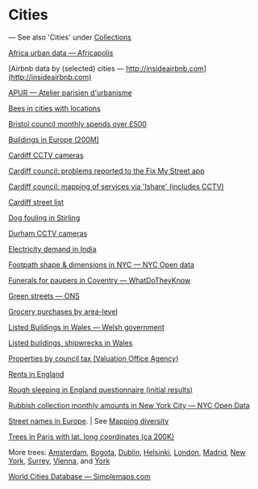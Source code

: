 # Cities

— See also 'Cities' under [Collections](https://aodhanlutetiae.github.io/j_book/collections.html)

[Africa urban data — Africapolis](https://www.africapolis.org/data)

[Airbnb data by (selected) cities — http://insideairbnb.com](http://insideairbnb.com)

[APUR — Atelier parisien d'urbanisme](https://opendata.apur.org)

[Bees in cities with locations](https://spotabee.buzz)

[Bristol council monthly spends over £500](https://www.bristol.gov.uk/council-spending-performance/spending-over-500)

[Buildings in Europe (200M)](https://eubucco.com/)

[Cardiff CCTV cameras](https://foi.cardiff.gov.uk/ENG/DataSets/Forms/Data%20Set/docsethomepage.aspx?ID=341&FolderCTID=0x0120D52000247D5EEF4C698246BF70B3A320E31C9700EC288F337C1A4F419C19B359C6EB30C9&List=8ab83359-5015-41de-872d-7d104efef8e2&RootFolder=%2FENG%2FDataSets%2FCCTV%20Devices%202020&RecSrc=%2FENG%2FDataSets%2FCCTV%20Devices%202020)

[Cardiff council: problems reported to the Fix My Street app](https://www.fixmystreet.com/reports/Cardiff?zoom=11&lat=51.46762&lon=-3.20633)

[Cardiff council: mapping of services via 'Ishare' (includes CCTV)](http://ishare.cardiff.gov.uk/)

[Cardiff street list](http://cardiff.streetmapof.co.uk/a/)

[Dog fouling in Stirling](https://data.stirling.gov.uk/dataset/safer-communities)

[Durham CCTV cameras](https://data.gov.uk/dataset/bef4fc96-65e7-444f-b5ab-92bf0473dc17/cctv-camera-locations)

[Electricity demand in India](https://dataverse.harvard.edu/dataverse/REDI)

[Footpath shape & dimensions in NYC — NYC Open data](https://data.cityofnewyork.us/City-Government/Sidewalk/vfx9-tbb6)

[Funerals for paupers in Coventry — WhatDoTheyKnow](https://www.whatdotheyknow.com/cy/request/pauper_funerals#incoming-569375)

[Green streets — ONS](https://www.ons.gov.uk/economy/environmentalaccounts/articles/howgreenisyourstreet/2018-11-19)

[Grocery purchases by area-level](https://figshare.com/articles/Area-level_grocery_purchases/7796666)

[Listed Buildings in Wales — Welsh government](https://datamap.gov.wales/layers/inspire-wg:Cadw_ListedBuildings)

[Listed buildings, shipwrecks in Wales](https://cadw.gov.wales/advice-support/cof-cymru/downloads)

[Properties by council tax (Valuation Office Agency)](https://www.gov.uk/government/organisations/valuation-office-agency/about/statistics)

[Rents in England](https://www.gov.uk/government/publications/local-reference-rents-listed-by-brma-and-property-size-april-2023)

[Rough sleeping in England questionnaire (initial results)](https://www.gov.uk/government/publications/rough-sleeping-questionnaire-initial-findings)

[Rubbish collection monthly amounts in New York City — NYC Open Data](https://data.cityofnewyork.us/City-Government/DSNY-Monthly-Tonnage-Data/ebb7-mvp5)

[Street names in Europe](https://docs.google.com/spreadsheets/d/1gQ4RZdIw2ayJyOLKqfaxnfix0C-KqU2327Pq-5XBjZg/edit#gid=1184022815). | See [Mapping diversity](https://mappingdiversity.eu/)

[Trees in Paris with lat, long coordinates (ca 200K)](https://opendata.paris.fr/explore/dataset/les-arbres/)

More trees: [Amsterdam](https://maps.amsterdam.nl/bomen/?LANG=en), [Bogota](http://especiales.datasketch.co/arboles-bogota/metodologia.html),  [Dublin](https://data.smartdublin.ie/dataset/trees), [Helsinki](https://hri.fi/data/en_GB/dataset/helsingin-kaupungin-puurekisteri), [London](https://data.london.gov.uk/dataset/local-authority-maintained-trees), [Madrid](https://challenge.greemta.eu/dataset/trees/), [New York](https://www.nycgovparks.org/trees/street-tree-planting/locations), [Surrey](https://data.surrey.ca/dataset?tags=trees), [Vienna](https://www.data.gv.at/katalog/dataset/stadt-wien_baumkatasterderstadtwien), and [York](https://data.gov.uk/dataset/12dcc527-a7e2-4b23-a3c5-1501053ff0f5/council-owned-trees)

[World Cities Database — Simplemaps.com](https://simplemaps.com/data/world-cities)

